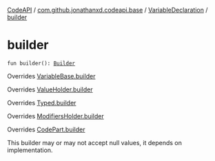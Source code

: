 [CodeAPI](../../index.md) / [com.github.jonathanxd.codeapi.base](../index.md) / [VariableDeclaration](index.md) / [builder](.)

# builder

`fun builder(): `[`Builder`](-builder/index.md)

Overrides [VariableBase.builder](../-variable-base/builder.md)

Overrides [ValueHolder.builder](../-value-holder/builder.md)

Overrides [Typed.builder](../-typed/builder.md)

Overrides [ModifiersHolder.builder](../-modifiers-holder/builder.md)

Overrides [CodePart.builder](../../com.github.jonathanxd.codeapi/-code-part/builder.md)

This builder may or may not accept null values, it depends on implementation.

